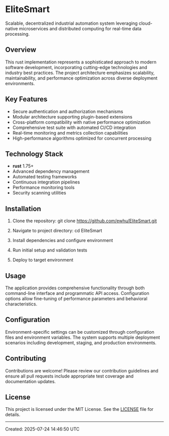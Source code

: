 <!-- fallback_EliteSmart_20250724144650_14876 -->

# EliteSmart

Scalable, decentralized industrial automation system leveraging cloud-native microservices and distributed computing for real-time data processing.

## Overview

This rust implementation represents a sophisticated approach to modern software development, incorporating cutting-edge technologies and industry best practices. The project architecture emphasizes scalability, maintainability, and performance optimization across diverse deployment environments.

## Key Features

- Secure authentication and authorization mechanisms
- Modular architecture supporting plugin-based extensions
- Cross-platform compatibility with native performance optimization
- Comprehensive test suite with automated CI/CD integration
- Real-time monitoring and metrics collection capabilities
- High-performance algorithms optimized for concurrent processing

## Technology Stack

- **rust** 1.75+
- Advanced dependency management
- Automated testing frameworks
- Continuous integration pipelines
- Performance monitoring tools
- Security scanning utilities

## Installation

1. Clone the repository:
   git clone https://github.com/ewhu/EliteSmart.git

2. Navigate to project directory:
   cd EliteSmart

3. Install dependencies and configure environment

4. Run initial setup and validation tests

5. Deploy to target environment

## Usage

The application provides comprehensive functionality through both command-line interface and programmatic API access. Configuration options allow fine-tuning of performance parameters and behavioral characteristics.

## Configuration

Environment-specific settings can be customized through configuration files and environment variables. The system supports multiple deployment scenarios including development, staging, and production environments.

## Contributing

Contributions are welcome! Please review our contribution guidelines and ensure all pull requests include appropriate test coverage and documentation updates.

## License

This project is licensed under the MIT License. See the [LICENSE](https://github.com/ewhu/EliteSmart/blob/main/LICENSE) file for details.

---
Created: 2025-07-24 14:46:50 UTC
